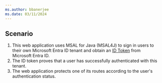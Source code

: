 ```yaml
---
ms.author: bbanerjee
ms.date: 03/11/2024
---
```


## Scenario

1. This web application uses MSAL for Java (MSAL4J) to sign in users to their own Microsoft Entra ID tenant and obtain an [ID Token](/entra/identity-platform/id-tokens) from Microsoft Entra ID.
1. The ID token proves that a user has successfully authenticated with this tenant.
1. The web application protects one of its routes according to the user's authentication status.
